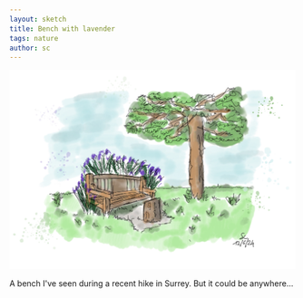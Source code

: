 ```yaml
---
layout: sketch
title: Bench with lavender
tags: nature
author: sc
---
```


![Bench](/img/sketches/lavender_bench.jpg)

A bench I've seen during a recent hike in Surrey. But it could be anywhere...
